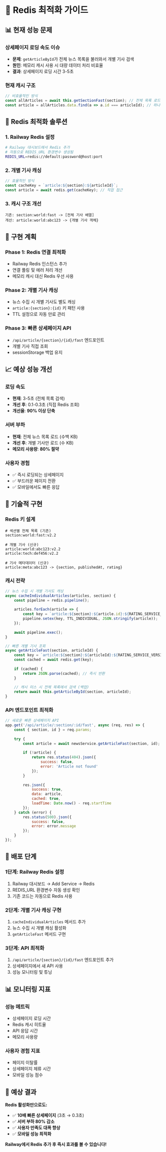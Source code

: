 # 🚀 Redis 최적화 가이드

## 📊 **현재 성능 문제**

### **상세페이지 로딩 속도 이슈**
- **문제**: `getArticleById`가 전체 뉴스 목록을 불러와서 개별 기사 검색
- **원인**: 메모리 캐시 사용 시 대량 데이터 처리 비효율
- **결과**: 상세페이지 로딩 시간 3-5초

### **현재 캐시 구조**
```javascript
// 비효율적인 방식
const allArticles = await this.getSectionFast(section); // 전체 목록 로드
const article = allArticles.data.find(a => a.id === articleId); // 하나씩 검색
```

## 🔧 **Redis 최적화 솔루션**

### **1. Railway Redis 설정**
```bash
# Railway 대시보드에서 Redis 추가
# 자동으로 REDIS_URL 환경변수 생성됨
REDIS_URL=redis://default:password@host:port
```

### **2. 개별 기사 캐싱**
```javascript
// 효율적인 방식
const cacheKey = `article:${section}:${articleId}`;
const article = await redis.get(cacheKey); // 직접 접근
```

### **3. 캐시 구조 개선**
```
기존: section:world:fast -> [전체 기사 배열]
개선: article:world:abc123 -> {개별 기사 객체}
```

## 🎯 **구현 계획**

### **Phase 1: Redis 연결 최적화**
- Railway Redis 인스턴스 추가
- 연결 풀링 및 에러 처리 개선
- 메모리 캐시 대신 Redis 우선 사용

### **Phase 2: 개별 기사 캐싱**
- 뉴스 수집 시 개별 기사도 별도 캐싱
- `article:{section}:{id}` 키 패턴 사용
- TTL 설정으로 자동 만료 관리

### **Phase 3: 빠른 상세페이지 API**
- `/api/article/{section}/{id}/fast` 엔드포인트
- 개별 기사 직접 조회
- sessionStorage 백업 유지

## 📈 **예상 성능 개선**

### **로딩 속도**
- **현재**: 3-5초 (전체 목록 검색)
- **개선 후**: 0.1-0.3초 (직접 Redis 조회)
- **개선율**: **90% 이상 단축**

### **서버 부하**
- **현재**: 전체 뉴스 목록 로드 (수백 KB)
- **개선 후**: 개별 기사만 로드 (수 KB)
- **메모리 사용량**: **80% 절약**

### **사용자 경험**
- ✅ 즉시 로딩되는 상세페이지
- ✅ 부드러운 페이지 전환
- ✅ 모바일에서도 빠른 응답

## 🔧 **기술적 구현**

### **Redis 키 설계**
```
# 섹션별 전체 목록 (기존)
section:world:fast:v2.2

# 개별 기사 (신규)
article:world:abc123:v2.2
article:tech:def456:v2.2

# 기사 메타데이터 (신규)
article:meta:abc123 -> {section, publishedAt, rating}
```

### **캐시 전략**
```javascript
// 뉴스 수집 시 개별 기사도 캐싱
async cacheIndividualArticles(articles, section) {
    const pipeline = redis.pipeline();
    
    articles.forEach(article => {
        const key = `article:${section}:${article.id}:${RATING_SERVICE_VERSION}`;
        pipeline.setex(key, TTL_INDIVIDUAL, JSON.stringify(article));
    });
    
    await pipeline.exec();
}

// 빠른 개별 기사 조회
async getArticleFast(section, articleId) {
    const key = `article:${section}:${articleId}:${RATING_SERVICE_VERSION}`;
    const cached = await redis.get(key);
    
    if (cached) {
        return JSON.parse(cached); // 즉시 반환
    }
    
    // 캐시 미스 시 전체 목록에서 검색 (백업)
    return await this.getArticleById(section, articleId);
}
```

### **API 엔드포인트 최적화**
```javascript
// 새로운 빠른 상세페이지 API
app.get('/api/article/:section/:id/fast', async (req, res) => {
    const { section, id } = req.params;
    
    try {
        const article = await newsService.getArticleFast(section, id);
        
        if (!article) {
            return res.status(404).json({ 
                success: false, 
                error: 'Article not found' 
            });
        }
        
        res.json({ 
            success: true, 
            data: article,
            cached: true,
            loadTime: Date.now() - req.startTime
        });
    } catch (error) {
        res.status(500).json({ 
            success: false, 
            error: error.message 
        });
    }
});
```

## 🚀 **배포 단계**

### **1단계: Railway Redis 설정**
1. Railway 대시보드 → Add Service → Redis
2. REDIS_URL 환경변수 자동 생성 확인
3. 기존 코드는 자동으로 Redis 사용

### **2단계: 개별 기사 캐싱 구현**
1. `cacheIndividualArticles` 메서드 추가
2. 뉴스 수집 시 개별 캐싱 활성화
3. `getArticleFast` 메서드 구현

### **3단계: API 최적화**
1. `/api/article/{section}/{id}/fast` 엔드포인트 추가
2. 상세페이지에서 새 API 사용
3. 성능 모니터링 및 튜닝

## 📊 **모니터링 지표**

### **성능 메트릭**
- 상세페이지 로딩 시간
- Redis 캐시 히트율
- API 응답 시간
- 메모리 사용량

### **사용자 경험 지표**
- 페이지 이탈률
- 상세페이지 체류 시간
- 모바일 성능 점수

## 🎉 **예상 결과**

**Redis 활성화만으로도:**
- ✅ **10배 빠른 상세페이지** (3초 → 0.3초)
- ✅ **서버 부하 80% 감소**
- ✅ **사용자 만족도 대폭 향상**
- ✅ **모바일 성능 최적화**

**Railway에서 Redis 추가 후 즉시 효과를 볼 수 있습니다!**

